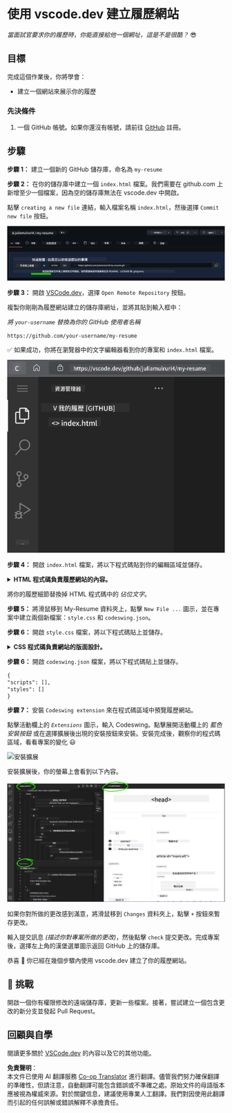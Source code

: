 <!--
CO_OP_TRANSLATOR_METADATA:
{
  "original_hash": "2fcb983b8dbadadb1bc2e97f8c12dac5",
  "translation_date": "2025-08-25T23:21:57+00:00",
  "source_file": "8-code-editor/1-using-a-code-editor/assignment.md",
  "language_code": "mo"
}
-->
# 使用 vscode.dev 建立履歷網站

_當面試官要求你的履歷時，你能直接給他一個網址，這是不是很酷？_ 😎

## 目標

完成這個作業後，你將學會：

- 建立一個網站來展示你的履歷

### 先決條件

1. 一個 GitHub 帳號。如果你還沒有帳號，請前往 [GitHub](https://github.com/) 註冊。

## 步驟

**步驟 1：** 建立一個新的 GitHub 儲存庫，命名為 `my-resume`

**步驟 2：** 在你的儲存庫中建立一個 `index.html` 檔案。我們需要在 github.com 上新增至少一個檔案，因為空的儲存庫無法在 vscode.dev 中開啟。

點擊 `creating a new file` 連結，輸入檔案名稱 `index.html`，然後選擇 `Commit new file` 按鈕。

![在 github.com 上建立新檔案](../../../../translated_images/new-file-github.com.c886796d800e8056561829a181be1382c5303da9d902d8b2dd82b68a4806e21f.mo.png)

**步驟 3：** 開啟 [VSCode.dev](https://vscode.dev)，選擇 `Open Remote Repository` 按鈕。

複製你剛剛為履歷網站建立的儲存庫網址，並將其貼到輸入框中：

_將 `your-username` 替換為你的 GitHub 使用者名稱_

```
https://github.com/your-username/my-resume
```

✅ 如果成功，你將在瀏覽器中的文字編輯器看到你的專案和 `index.html` 檔案。

![在 vscode.dev 中開啟專案](../../../../translated_images/project-on-vscode.dev.e79815a9a95ee7feac72ebe5c941c91279716be37c575dbdbf2f43bea2c7d8b6.mo.png)

**步驟 4：** 開啟 `index.html` 檔案，將以下程式碼貼到你的編輯區域並儲存。

<details>
    <summary><b>HTML 程式碼負責履歷網站的內容。</b></summary>
    
        <html>

            <head>
                <link href="style.css" rel="stylesheet">
                <link rel="stylesheet" href="https://cdnjs.cloudflare.com/ajax/libs/font-awesome/5.15.4/css/all.min.css">
                <title>你的名字在這裡！</title>
            </head>
            <body>
                <header id="header">
                    <!-- 履歷標題，包含你的名字和職稱 -->
                    <h1>你的名字在這裡！</h1>
                    <hr>
                    你的角色！
                    <hr>
                </header>
                <main>
                    <article id="mainLeft">
                        <section>
                            <h2>聯絡方式</h2>
                            <!-- 聯絡資訊，包括社群媒體 -->
                            <p>
                                <i class="fa fa-envelope" aria-hidden="true"></i>
                                <a href="mailto:username@domain.top-level domain">在這裡填寫你的電子郵件</a>
                            </p>
                            <p>
                                <i class="fab fa-github" aria-hidden="true"></i>
                                <a href="github.com/yourGitHubUsername">在這裡填寫你的 GitHub 使用者名稱！</a>
                            </p>
                            <p>
                                <i class="fab fa-linkedin" aria-hidden="true"></i>
                                <a href="linkedin.com/yourLinkedInUsername">在這裡填寫你的 LinkedIn 使用者名稱！</a>
                            </p>
                        </section>
                        <section>
                            <h2>技能</h2>
                            <!-- 你的技能 -->
                            <ul>
                                <li>技能 1！</li>
                                <li>技能 2！</li>
                                <li>技能 3！</li>
                                <li>技能 4！</li>
                            </ul>
                        </section>
                        <section>
                            <h2>教育背景</h2>
                            <!-- 你的教育背景 -->
                            <h3>在這裡填寫你的課程！</h3>
                            <p>
                                在這裡填寫你的學校！
                            </p>
                            <p>
                                開始日期 - 結束日期
                            </p>
                        </section>            
                    </article>
                    <article id="mainRight">
                        <section>
                            <h2>關於我</h2>
                            <!-- 關於你的簡介 -->
                            <p>在這裡寫一段關於自己的簡介！</p>
                        </section>
                        <section>
                            <h2>工作經歷</h2>
                            <!-- 你的工作經歷 -->
                            <h3>職位名稱</h3>
                            <p>
                                公司名稱在這裡 | 開始月份 – 結束月份
                            </p>
                            <ul>
                                    <li>任務 1 - 描述你做了什麼！</li>
                                    <li>任務 2 - 描述你做了什麼！</li>
                                    <li>描述你的貢獻成果/影響</li>
                                    
                            </ul>
                            <h3>職位名稱 2</h3>
                            <p>
                                公司名稱在這裡 | 開始月份 – 結束月份
                            </p>
                            <ul>
                                    <li>任務 1 - 描述你做了什麼！</li>
                                    <li>任務 2 - 描述你做了什麼！</li>
                                    <li>描述你的貢獻成果/影響</li>
                                    
                            </ul>
                        </section>
                    </article>
                </main>
            </body>
        </html>
</details>

將你的履歷細節替換掉 HTML 程式碼中的 _佔位文字_。

**步驟 5：** 將滑鼠移到 My-Resume 資料夾上，點擊 `New File ...` 圖示，並在專案中建立兩個新檔案：`style.css` 和 `codeswing.json`。

**步驟 6：** 開啟 `style.css` 檔案，將以下程式碼貼上並儲存。

<details>
        <summary><b>CSS 程式碼負責網站的版面設計。</b></summary>
            
            body {
                font-family: 'Segoe UI', Tahoma, Geneva, Verdana, sans-serif;
                font-size: 16px;
                max-width: 960px;
                margin: auto;
            }
            h1 {
                font-size: 3em;
                letter-spacing: .6em;
                padding-top: 1em;
                padding-bottom: 1em;
            }

            h2 {
                font-size: 1.5em;
                padding-bottom: 1em;
            }

            h3 {
                font-size: 1em;
                padding-bottom: 1em;
            }
            main { 
                display: grid;
                grid-template-columns: 40% 60%;
                margin-top: 3em;
            }
            header {
                text-align: center;
                margin: auto 2em;
            }

            section {
                margin: auto 1em 4em 2em;
            }

            i {
                margin-right: .5em;
            }

            p {
                margin: .2em auto
            }

            hr {
                border: none;
                background-color: lightgray;
                height: 1px;
            }

            h1, h2, h3 {
                font-weight: 100;
                margin-bottom: 0;
            }
            #mainLeft {
                border-right: 1px solid lightgray;
            }
            
</details>

**步驟 6：** 開啟 `codeswing.json` 檔案，將以下程式碼貼上並儲存。

    {
    "scripts": [],
    "styles": []
    }

**步驟 7：** 安裝 `Codeswing extension` 來在程式碼區域中預覽履歷網站。

點擊活動欄上的 _`Extensions`_ 圖示，輸入 Codeswing。點擊展開活動欄上的 _藍色安裝按鈕_ 或在選擇擴展後出現的安裝按鈕來安裝。安裝完成後，觀察你的程式碼區域，看看專案的變化 😃

![安裝擴展](../../../../8-code-editor/images/install-extension.gif)

安裝擴展後，你的螢幕上會看到以下內容。

![Codeswing 擴展運作中](../../../../translated_images/after-codeswing-extension-pb.0ebddddcf73b550994947a9084e35e2836c713ae13839d49628e3c764c1cfe83.mo.png)

如果你對所做的更改感到滿意，將滑鼠移到 `Changes` 資料夾上，點擊 `+` 按鈕來暫存更改。

輸入提交訊息 _(描述你對專案所做的更改)_，然後點擊 `check` 提交更改。完成專案後，選擇左上角的漢堡選單圖示返回 GitHub 上的儲存庫。

恭喜 🎉 你已經在幾個步驟內使用 vscode.dev 建立了你的履歷網站。

## 🚀 挑戰

開啟一個你有權限修改的遠端儲存庫，更新一些檔案。接著，嘗試建立一個包含更改的新分支並發起 Pull Request。

## 回顧與自學

閱讀更多關於 [VSCode.dev](https://code.visualstudio.com/docs/editor/vscode-web?WT.mc_id=academic-0000-alfredodeza) 的內容以及它的其他功能。

**免責聲明**：  
本文件已使用 AI 翻譯服務 [Co-op Translator](https://github.com/Azure/co-op-translator) 進行翻譯。儘管我們努力確保翻譯的準確性，但請注意，自動翻譯可能包含錯誤或不準確之處。原始文件的母語版本應被視為權威來源。對於關鍵信息，建議使用專業人工翻譯。我們對因使用此翻譯而引起的任何誤解或錯誤解釋不承擔責任。